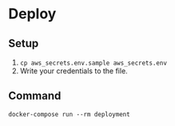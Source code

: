 # Deploy

## Setup

1. `cp aws_secrets.env.sample aws_secrets.env`
1. Write your credentials to the file.

## Command

`docker-compose run --rm deployment`
